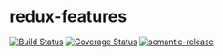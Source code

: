 # redux-features

[![Build Status](https://travis-ci.org/jedwards1211/redux-features.svg?branch=master)](https://travis-ci.org/jedwards1211/redux-features)
[![Coverage Status](https://coveralls.io/repos/github/jedwards1211/redux-features/badge.svg?branch=master)](https://coveralls.io/github/jedwards1211/redux-features?branch=master)
[![semantic-release](https://img.shields.io/badge/%20%20%F0%9F%93%A6%F0%9F%9A%80-semantic--release-e10079.svg)](https://github.com/semantic-release/semantic-release)

